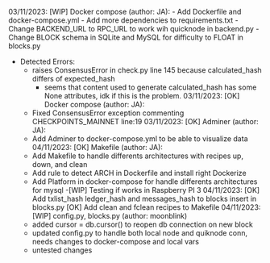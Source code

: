 03/11/2023: [WIP] Docker compose (author: JA):
    - Add Dockerfile and docker-compose.yml
    - Add more dependencies to requirements.txt
    - Change BACKEND_URL to RPC_URL to work wih quicknode in backend.py
    - Change BLOCK schema in SQLite and MySQL for difficulty to FLOAT in blocks.py
  - Detected Errors:
    - raises ConsensusError in check.py line 145 because calculated_hash differs of expected_hash
      - seems that content used to generate calculated_hash has some None attributes, idk if this is the problem.
03/11/2023: [OK] Docker compose (author: JA):
    - Fixed ConsensusError exception commenting CHECKPOINTS_MAINNET line:19
03/11/2023: [OK] Adminer (author: JA):
    - Add Adminer to docker-compose.yml to be able to visualize data
04/11/2023: [OK] Makefile (author: JA):
    - Add Makefile to handle differents architectures with recipes up, down, and clean
    - Add rule to detect ARCH in Dockerfile and install right Dockerize
    - Add Platform in docker-compose for handle differents architectures for mysql
    -[WIP] Testing if works in Raspberry PI 3
04/11/2023: [OK] Add txlist_hash ledger_hash and messages_hash to blocks insert in blocks.py
            [OK] Add clean and fclean recipes to Makefile
04/11/2023: [WIP] config.py, blocks.py (author: moonblink)
    - added cursor = db.cursor() to reopen db connection on new block
    - updated config.py to handle both local node and quiknode conn, needs changes to docker-compose and local vars
    - untested changes